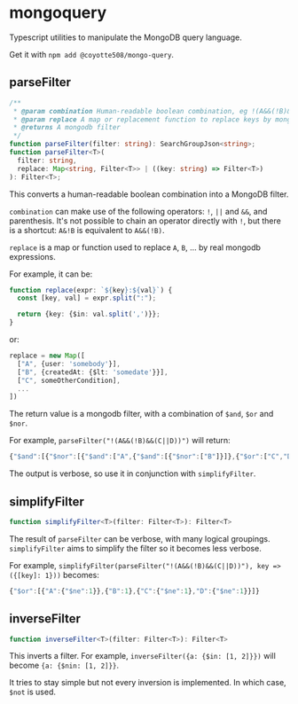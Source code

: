 # mongoquery

Typescript utilities to manipulate the MongoDB query language.

Get it with `npm add @coyotte508/mongo-query`.

## parseFilter

```ts
/**
 * @param combination Human-readable boolean combination, eg !(A&&(!B)&&(C||D))
 * @param replace A map or replacement function to replace keys by mongodb filters
 * @returns A mongodb filter
 */
function parseFilter(filter: string): SearchGroupJson<string>;
function parseFilter<T>(
  filter: string,
  replace: Map<string, Filter<T>> | ((key: string) => Filter<T>)
): Filter<T>;
```

This converts a human-readable boolean combination into a MongoDB filter.

`combination` can make use of the following operators: `!`, `||` and `&&`, and parenthesis. It's not possible to chain an operator directly with `!`, but
there is a shortcut: `A&!B` is equivalent to `A&&(!B)`.

`replace` is a map or function used to replace `A`, `B`, ... by real mongodb expressions.

For example, it can be:

```ts
function replace(expr: `${key}:${val}`) {
  const [key, val] = expr.split(":");

  return {key: {$in: val.split(',')}};
}
```

or:

```ts
replace = new Map([
  ["A", {user: 'somebody'}],
  ["B", {createdAt: {$lt: 'somedate'}}],
  ["C", someOtherCondition],
  ...
])
```

The return value is a mongodb filter, with a combination of `$and`, `$or` and `$nor`.

For example, `parseFilter("!(A&&(!B)&&(C||D))")` will return:

```ts
{"$and":[{"$nor":[{"$and":["A",{"$and":[{"$nor":["B"]}]},{"$or":["C","D"]}]}]}]}
```

The output is verbose, so use it in conjunction with `simplifyFilter`.

## simplifyFilter

```ts
function simplifyFilter<T>(filter: Filter<T>): Filter<T>
```

The result of `parseFilter` can be verbose, with many logical groupings. `simplifyFilter` aims to simplify the filter so it becomes less verbose.

For example, `simplifyFilter(parseFilter("!(A&&(!B)&&(C||D))"), key => ({[key]: 1}))` becomes:

```ts
{"$or":[{"A":{"$ne":1}},{"B":1},{"C":{"$ne":1},"D":{"$ne":1}}]}
```

## inverseFilter

```ts
function inverseFilter<T>(filter: Filter<T>): Filter<T>
```

This inverts a filter. For example, `inverseFilter({a: {$in: [1, 2]}})` will become `{a: {$nin: [1, 2]}}`.

It tries to stay simple but not every inversion is implemented. In which case, `$not` is used.